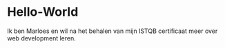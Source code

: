 # Hello-World
Ik ben Marloes en wil na het behalen van mijn ISTQB certificaat meer over web development leren.
